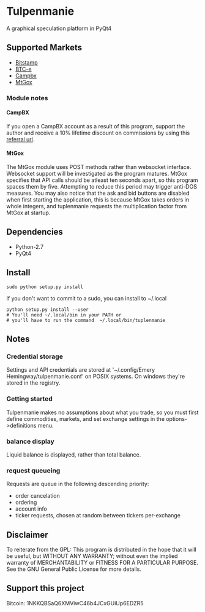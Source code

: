 # Tulpenmanie
A graphical speculation platform in PyQt4

## Supported Markets
 - [Bitstamp](https://www.bitstamp.net/)
 - [BTC-e](https://btc-e.com/)
 - [Campbx](https://campbx.com/)
 - [MtGox](https://mtgox.com/)

### Module notes
#### CampBX
If you open a CampBX account as a result of this program, support the 
author and receive a 10% lifetime discount on commissions by using 
this [referral url](https://campbx.com/register.php?r=P3hAnksjDmY).

#### MtGox
The MtGox module uses POST methods rather than websocket interface. 
Websocket support will be investigated as the program matures. MtGox specifies 
that API calls should be atleast ten seconds apart, so this program spaces 
them by five. Attempting to reduce this period may trigger anti-DOS
measures. You may also notice that the ask and bid buttons are disabled when
first starting the application, this is because MtGox takes orders in whole 
integers, and tuplenmanie requests the multiplication factor from MtGox at 
startup.

## Dependencies
 - Python-2.7
 - PyQt4

## Install
    sudo python setup.py install

If you don't want to commit to a sudo, you can install to ~/.local

    python setup.py install --user
    # You'll need ~/.local/bin in your PATH or 
    # you'll have to run the command  ~/.local/bin/tuplenmanie

## Notes
### Credential storage
Settings and API credentials are stored at 
'~/.config/Emery Hemingway/tulpenmanie.conf' on POSIX systems. On windows they're
stored in the registry.

### Getting started
Tulpenmanie makes no assumptions about what you trade, so you must first define
commodities, markets, and set exchange settings in the options->definitions
menu.
### balance display
Liquid balance is displayed, rather than total balance.
### request queueing
Requests are queue in the following descending priority:
 - order cancelation
 - ordering
 - account info
 - ticker requests, chosen at random between tickers per-exchange

## Disclaimer
To reiterate from the GPL:
This program is distributed in the hope that it will be useful,
but WITHOUT ANY WARRANTY; without even the implied warranty of
MERCHANTABILITY or FITNESS FOR A PARTICULAR PURPOSE.  See the
GNU General Public License for more details.

## Support this project
Bitcoin: 1NKKQBSaQ6XMViwC46b4JCxGUiUp6EDZR5
